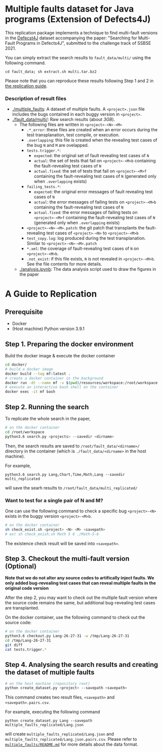 # Multiple faults dataset for Java programs (Extension of Defects4J)

This replication package implements a technique to find multi-fault versions in the [Defecst4J](https://github.com/rjust/defects4j) dataset accompanying the paper: "Searching for Multi-Fault Programs in Defects4J", submitted to the challenge track of SSBSE 2021.

You can simply extract the search results to `fault_data/multi/` using the following command.
```
cd fault_data; sh extract.sh multi.tar.bz2
```

Please note that you can reproduce these results following Step 1 and 2 in [the replication guide](#a-guide-to-replication).


### Description of result files
- [./multiple_faults](./multiple_faults): A dataset of multiple faults. A `<project>.json` file includes the bugs contained in each buggy version in `<project>`.
- [./fault_data/multi/](./fault_data/multi): Raw search results (about *3GB*). 
  - The following files are written in `<project>-<N>-<M>`
    - `.*_error`: these files are created when an error occurs during the test transplanation, test compile, or execution.
    - `.overlapping`: this file is created when the revealing test cases of the bug `N` and `M` are ovelapped. 
    - `tests.trigger.*`:
      - `expected`: the original set of fault revealing test cases of `N`
      - `actual`: the set of tests that fail on `<project>-<M>b` containing the fault-revealing test cases of `N`
      - `actual.fixed`: the set of tests that fail on `<project>-<M>f` containing the fault-revealing test cases of `N` (generated only when `.overlapping` exists)
    - `failing_tests.*`:
      - `expected`: the original error messages of fault revealing test cases of `N`
      - `actual`: the error messages of failing tests on `<project>-<M>b` containing the fault-revealing test cases of `N`
      - `actual.fixed`: the error messages of failing tests on `<project>-<M>f` containing the fault-revealing test cases of `N` (generated only when `.overlapping` exists) 
    - `<project>-<N>-<M>.patch`: the git patch that transplants the fault-revealing test cases of `<project>-<N>` to `<project>-<M>b`
    - `test_copy.log`: log produced during the test transplanation. Similar to `<project>-<N>-<M>.patch`
    - `*.xml`: the coverage of fault-revealing test cases of `N` on `<project>-<M>b`.
    - `.not_exist`: if this file exists, `N` is not revealed in `<project>-<M>b`. See the file contents for more details.
  - [./analysis.ipynb](./analysis.ipynb): The data analysis script used to draw the figures in the paper
  
# A Guide to Replication

## Prerequisite

* Docker
* (Host machine) Python version 3.9.1

## Step 1. Preparing the docker environment

Build the docker image & execute the docker container
```bash
cd docker/
# build a docker image
docker build --tag mf:latest .
# create a docker container in the background
docker run -dt --name mf -v $(pwd)/resources/workspace:/root/workspace -v $(pwd)/../fault_data:/root/fault_data mf:latest
# execute an interactive bash shell on the container
docker exec -it mf bash
```

## Step 2. Running the search

To replicate the whole search in the paper, 
```bash
# on the docker container
cd /root/workspace
python3.6 search.py <projects> --savedir <dirname>
```

Then, the search results are saved to `/root/fault_data/<dirname>/` directory in the container (which is `./fault_data/<dirname>` in the host machine).

For example,
```
python3.6 search.py Lang,Chart,Time,Math,Lang --savedir multi_replicated
```
will save the searh results to `/root/fault_data/multi_replicated/`

### Want to test for a single pair of N and M?
One can use the following command to check a specific bug `<project>-<N>` exists in the buggy version `<project>-<M>b`. 
```bash
# on the docker container
sh check_exist.sh <project> <N> <M> <savepath>
# ex) sh check_exish.sh Math 5 6 ./Math-5-6
```
The existence check result will be saved into `<savepath>`.

## Step 3. Checkout the multi-fault version (Optional)

**Note that we do not alter any source codes to artifically inject faults. We only added bug-revealing test cases that can reveal multiple faults in the original code version**

After the step 2, you may want to check out the multiple fault version where 
the source code remains the same, but additional bug-revealing test cases are transplanted.

On the docker container, use the following command to check out the source code:
```bash
# on the docker container
python3.6 checkout.py Lang-26-27-31 -w /tmp/Lang-26-27-31
cd /tmp/Lang-26-27-31
git diff
cat tests.trigger.*
```

## Step 4. Analysing the search results and creating the dataset of multiple faults

```bash
# on the host machine (repository root)
python create_dataset.py <project> --savepath <savepath>
```
This command creates two result files, `<savepath>` and `<savepath>.pairs.csv`.

For example, executing the following command
```
python create_dataset.py Lang --savepath multiple_faults_replicated/Lang.json
```
will create `multiple_faults_replicated/Lang.json` and `multiple_faults_replicated/Lang.json.pairs.csv`. 
Please refer to [`multiple_faults/README.md`](./multiple_faults/README.md) for more details about the data format.
